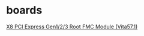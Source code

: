 # boards
[X8 PCI Express Gen1/2/3 Root  FMC Module (Vita57.1)](http://www.hitechglobal.com/FMCModules/FMC_PCIExpress.htm)

